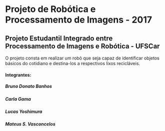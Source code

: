 # Projeto de Robótica e Processamento de Imagens - 2017
## Projeto Estudantil Integrado entre Processamento de Imagens e Robótica - UFSCar
  O projeto consta em realizar um robô que seja capaz de identificar objetos básicos do cotidiano e destina-los a respectivos lixos recicláveis.

#### Integrantes:
##### Bruno Donato Banhos
##### Carla Gama
##### Lucas Yoshimura
##### Mateus S. Vasconcelos


